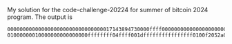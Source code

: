 My solution for the code-challenge-20224 for summer of bitcoin 2024 program.
The output is 

```
0000000000000000000000000000000017143894730000ffff000000000000000000000000000000000000000000000000000000000
01000000010000000000000000ffffffff04ffff001dffffffffffffffff0100f2052a0100000017a91400000000000000000000000000000000000000008700000000
```
